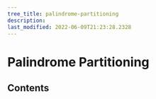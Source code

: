 ```yaml
---
tree_title: palindrome-partitioning
description: 
last_modified: 2022-06-09T21:23:28.2328
---
```


# Palindrome Partitioning

## Contents
